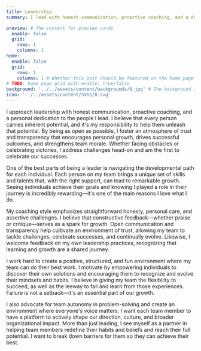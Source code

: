 ```yaml
---
title: Leadership
summary: I lead with honest communication, proactive coaching, and a dedication to individual growth. By fostering trust and transparency, I help my team members unlock their potential, face challenges, and celebrate successes. My coaching style is based on constructive feedback, openness, and empowering autonomy. I create a supportive environment that values both success and learning from failure, encouraging everyone to contribute to our direction and culture. As a leader, I aim to be a partner in breaking down barriers so my team can reach their full potential.

preview: # The content for preview cards
  enable: false
  grid:
    rows: 1
    columns: 1
home:
  enable: false
  grid:
    rows: 1
    columns: 1 # Whether this post should be featured on the home page
# TODO: home page grid with enable: true/false
background: '../../assets/content/backgrounds/8.jpg' # The background image used for preview cards
icon: '../../assets/content/SVGs/8.svg'
---
```


I approach leadership with honest communication, proactive coaching, and a personal dedication to the people I lead. I believe that every person carries inherent potential, and it's my responsibility to help them unleash that potential. By being as open as possible, I foster an atmosphere of trust and transparency that encourages personal growth, drives successful outcomes, and strengthens team morale. Whether facing obstacles or celebrating victories, I address challenges head-on and am the first to celebrate our successes.

One of the best parts of being a leader is navigating the developmental path for each individual. Each person on my team brings a unique set of skills and talents that, with the right support, can lead to remarkable growth. Seeing individuals achieve their goals and knowing I played a role in their journey is incredibly rewarding—it's one of the main reasons I love what I do.

My coaching style emphasizes straightforward honesty, personal care, and assertive challenges. I believe that constructive feedback—whether praise or critique—serves as a spark for growth. Open communication and transparency help cultivate an environment of trust, allowing my team to tackle challenges, celebrate successes, and continually evolve. Likewise, I welcome feedback on my own leadership practices, recognizing that learning and growth are a shared journey.

I work hard to create a positive, structured, and fun environment where my team can do their best work. I motivate by empowering individuals to discover their own solutions and encouraging them to recognize and evolve their mindsets and habits. I believe in giving my team the flexibility to succeed, as well as the leeway to fail and learn from those experiences. Failure is not a setback—it's an essential part of our growth.

I also advocate for team autonomy in problem-solving and create an environment where everyone's voice matters. I want each team member to have a platform to actively shape our direction, culture, and broader organizational impact. More than just leading, I see myself as a partner in helping team members redefine their habits and beliefs and reach their full potential. I want to break down barriers for them so they can achieve their best.
